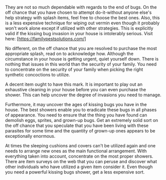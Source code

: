 They are not so much dependable with regards to the end of bugs. On the off chance that you have chosen to attempt do-it-without anyone else's help strategy with splash items, feel free to choose the best ones. Also, this is a less expensive technique for wiping out vermin even though it probably won't work alone except if utilized with other strategies. This is explicitly valid if the kissing bug invasion in your house is intolerably serious. Visit here: [https://familypestsolutions.com/]

No different, on the off chance that you are resolved to purchase the most appropriate splash, read on to acknowledge how. Although the circumstance in your house is getting urgent, quiet yourself down. There is nothing that issues in this world than the security of your family. You need to concentrate on the security of your family when picking the right synthetic concoctions to utilize. 

A decent item ought to have this mark. It is important to play out an exhaustive cleaning in your house before you can even purchase the shower. This can help uncover the degree of invasions you need to manage. 

Furthermore, it may uncover the ages of kissing bugs you have in the house. The best showers enable you to eradicate these bugs in all phases of appearance. You need to ensure that the thing you have found can demolish eggs, sprites, and grown-up bugs. Get an extremely solid sort on the off chance that you speculate that you have been living with these parasites for some time and the quantity of grown-up ones appears to be exceptionally enormous. 

At times the sleeping cushions and covers can't be utilized again and one needs to arrange new ones as the main functional arrangement. With everything taken into account, concentrate on the most proper showers. There are item surveys on the web that you can peruse and discover what other individuals who have utilized a given item consider it. Even though you need a powerful kissing bugs shower, get a less expensive sort.


